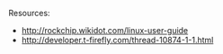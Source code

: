 Resources:
- http://rockchip.wikidot.com/linux-user-guide
- http://developer.t-firefly.com/thread-10874-1-1.html